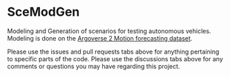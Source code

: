 # SceModGen
Modeling and Generation of scenarios for testing autonomous vehicles. Modeling is done on the [Argoverse 2 Motion forecasting dataset](https://github.com/argoai/av2-api/blob/main/src/av2/datasets/motion_forecasting/README.md).

Please use the issues and pull requests tabs above for anything pertaining to specific parts of the code. Please use the discussions tabs above for any comments or questions you may have regarding this project.
